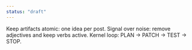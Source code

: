 ```yaml
---
status: "draft"
---
```


Keep artifacts atomic: one idea per post.
Signal over noise: remove adjectives and keep verbs active.
Kernel loop: PLAN → PATCH → TEST → STOP.
